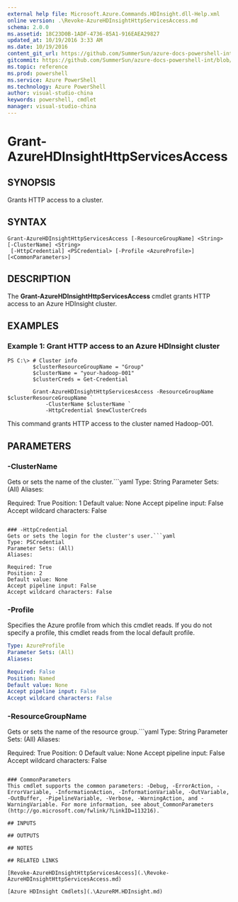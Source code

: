 ```yaml
---
external help file: Microsoft.Azure.Commands.HDInsight.dll-Help.xml
online version: .\Revoke-AzureHDInsightHttpServicesAccess.md
schema: 2.0.0
ms.assetid: 18C23D0B-1ADF-4736-85A1-916EAEA29827
updated_at: 10/19/2016 3:33 AM
ms.date: 10/19/2016
content_git_url: https://github.com/SummerSun/azure-docs-powershell-int/blob/master/azureps-cmdlets-docs/ResourceManager/AzureRM.HDInsight/v0.9.8/Grant-AzureHDInsightHttpServicesAccess.md
gitcommit: https://github.com/SummerSun/azure-docs-powershell-int/blob/c0d1e448da01261236e9ece01ca5c2a98effbf31/azureps-cmdlets-docs/ResourceManager/AzureRM.HDInsight/v0.9.8/Grant-AzureHDInsightHttpServicesAccess.md
ms.topic: reference
ms.prod: powershell
ms.service: Azure PowerShell
ms.technology: Azure PowerShell
author: visual-studio-china
keywords: powershell, cmdlet
manager: visual-studio-china
---
```


# Grant-AzureHDInsightHttpServicesAccess

## SYNOPSIS
Grants HTTP access to a cluster.

## SYNTAX

```
Grant-AzureHDInsightHttpServicesAccess [-ResourceGroupName] <String> [-ClusterName] <String>
 [-HttpCredential] <PSCredential> [-Profile <AzureProfile>] [<CommonParameters>]
```

## DESCRIPTION
The **Grant-AzureHDInsightHttpServicesAccess** cmdlet grants HTTP access to an Azure HDInsight cluster.

## EXAMPLES

### Example 1: Grant HTTP access to an Azure HDInsight cluster
```
PS C:\> # Cluster info
        $clusterResourceGroupName = "Group"
        $clusterName = "your-hadoop-001"
        $clusterCreds = Get-Credential
        
        Grant-AzureHDInsightHttpServicesAccess -ResourceGroupName $clusterResourceGroupName `
            -ClusterName $clusterName `
            -HttpCredential $newClusterCreds
```

This command grants HTTP access to the cluster named Hadoop-001.

## PARAMETERS

### -ClusterName
Gets or sets the name of the cluster.```yaml
Type: String
Parameter Sets: (All)
Aliases: 

Required: True
Position: 1
Default value: None
Accept pipeline input: False
Accept wildcard characters: False
```

### -HttpCredential
Gets or sets the login for the cluster's user.```yaml
Type: PSCredential
Parameter Sets: (All)
Aliases: 

Required: True
Position: 2
Default value: None
Accept pipeline input: False
Accept wildcard characters: False
```

### -Profile
Specifies the Azure profile from which this cmdlet reads.
If you do not specify a profile, this cmdlet reads from the local default profile.

```yaml
Type: AzureProfile
Parameter Sets: (All)
Aliases: 

Required: False
Position: Named
Default value: None
Accept pipeline input: False
Accept wildcard characters: False
```

### -ResourceGroupName
Gets or sets the name of the resource group.```yaml
Type: String
Parameter Sets: (All)
Aliases: 

Required: True
Position: 0
Default value: None
Accept pipeline input: False
Accept wildcard characters: False
```

### CommonParameters
This cmdlet supports the common parameters: -Debug, -ErrorAction, -ErrorVariable, -InformationAction, -InformationVariable, -OutVariable, -OutBuffer, -PipelineVariable, -Verbose, -WarningAction, and -WarningVariable. For more information, see about_CommonParameters (http://go.microsoft.com/fwlink/?LinkID=113216).

## INPUTS

## OUTPUTS

## NOTES

## RELATED LINKS

[Revoke-AzureHDInsightHttpServicesAccess](.\Revoke-AzureHDInsightHttpServicesAccess.md)

[Azure HDInsight Cmdlets](.\AzureRM.HDInsight.md)


